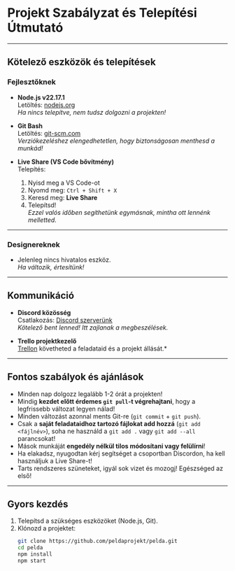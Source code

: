 # Projekt Szabályzat és Telepítési Útmutató

---

## Kötelező eszközök és telepítések

### Fejlesztőknek

- **Node.js v22.17.1**  
  Letöltés: [nodejs.org](https://nodejs.org/en/download)  
  *Ha nincs telepítve, nem tudsz dolgozni a projekten!*

- **Git Bash**  
  Letöltés: [git-scm.com](https://git-scm.com/downloads)  
  *Verziókezeléshez elengedhetetlen, hogy biztonságosan menthesd a munkád!*

- **Live Share (VS Code bővítmény)**  
  Telepítés:  
  1. Nyisd meg a VS Code-ot  
  2. Nyomd meg: `Ctrl + Shift + X`  
  3. Keresd meg: **Live Share**  
  4. Telepítsd!  
  *Ezzel valós időben segíthetünk egymásnak, mintha ott lennénk melletted.*

---

### Designereknek

- Jelenleg nincs hivatalos eszköz.  
  *Ha változik, értesítünk!*

---

## Kommunikáció

- **Discord közösség**  
  Csatlakozás: [Discord szerverünk](https://discord.gg/ttFWKWnqeX)  
  *Kötelező bent lenned! Itt zajlanak a megbeszélések.*

- **Trello projektkezelő**  
  [Trellon](#) követheted a feladataid és a projekt állását.*

---

## Fontos szabályok és ajánlások

- Minden nap dolgozz legalább 1-2 órát a projekten!  
- Mindig **kezdet előtt érdemes `git pull`-t végrehajtani**, hogy a legfrissebb változat legyen nálad!  
- Minden változást azonnal ments Git-re (`git commit` + `git push`).  
- Csak a **saját feladataidhoz tartozó fájlokat add hozzá** (`git add <fájlnév>`), soha ne használd a `git add .` vagy `git add --all` parancsokat!  
- Mások munkáját **engedély nélkül tilos módosítani vagy felülírni**!  
- Ha elakadsz, nyugodtan kérj segítséget a csoportban Discordon, ha kell használjuk a Live Share-t!  
- Tarts rendszeres szüneteket, igyál sok vizet és mozogj! Egészséged az első!

---

## Gyors kezdés

1. Telepítsd a szükséges eszközöket (Node.js, Git).  
2. Klónozd a projektet:  
   ```bash
   git clone https://github.com/peldaprojekt/pelda.git
   cd pelda
   npm install
   npm start
